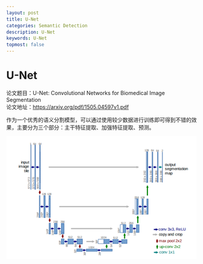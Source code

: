```yaml
---
layout: post
title: U-Net
categories: Semantic Detection
description: U-Net
keywords: U-Net
topmost: false
---
```


# U-Net

论文题目：U-Net: Convolutional Networks for Biomedical Image Segmentation</br>
论文地址：https://arxiv.org/pdf/1505.04597v1.pdf

作为一个优秀的语义分割模型，可以通过使用较少数据进行训练即可得到不错的效果，主要分为三个部分：主干特征提取、加强特征提取、预测。

![](https://raw.githubusercontent.com/Mateguo1/Pictures/master/img/image-20211129082458689.png)




